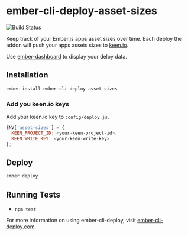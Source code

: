 # ember-cli-deploy-asset-sizes

[![Build Status](https://travis-ci.org/kiwiupover/ember-cli-deploy-asset-sizes.svg?branch=master)](https://travis-ci.org/kiwiupover/ember-cli-deploy-asset-sizes)


Keep track of your Ember.js apps asset sizes over time. Each deploy the addon will push your apps assets sizes to [keen.io](https://keen.io).

Use [ember-dashboard](https://github.com/kiwiupover/ember-dashboard) to display your deloy data.

## Installation

```sh
ember install ember-cli-deploy-asset-sizes
```

### Add you keen.io keys
Add your keen.io key to `config/deploy.js`.

```js
ENV['asset-sizes'] = {
  KEEN_PROJECT_ID: <your-keen-project-id>,
  KEEN_WRITE_KEY: <your-keen-write-key>
};
```
## Deploy

```sh
ember deploy
```

## Running Tests

* `npm test`


For more information on using ember-cli-deploy, visit [ember-cli-deploy.com](http://ember-cli-deploy.com/).
